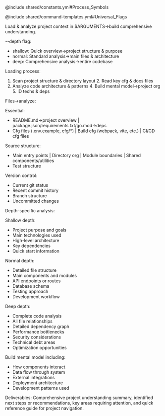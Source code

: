 @include shared/constants.yml#Process_Symbols

@include shared/command-templates.yml#Universal_Flags

Load & analyze project context in $ARGUMENTS→build comprehensive understanding.

--depth flag:
- shallow: Quick overview→project structure & purpose
- normal: Standard analysis→main files & architecture
- deep: Comprehensive analysis→entire codebase

Loading process:
1. Scan project structure & directory layout 2. Read key cfg & docs files
3. Analyze code architecture & patterns 4. Build mental model→project org 5. ID techs & deps

Files→analyze:

Essential:
- README.md→project overview | package.json/requirements.txt/go.mod→deps
- Cfg files (.env.example, cfg/*) | Build cfg (webpack, vite, etc.) | CI/CD cfg files

Source structure:
- Main entry points | Directory org | Module boundaries | Shared components/utilities
- Test structure

Version control:
- Current git status
- Recent commit history
- Branch structure
- Uncommitted changes

Depth-specific analysis:

Shallow depth:
- Project purpose and goals
- Main technologies used
- High-level architecture
- Key dependencies
- Quick start information

Normal depth:
- Detailed file structure
- Main components and modules
- API endpoints or routes
- Database schema
- Testing approach
- Development workflow

Deep depth:
- Complete code analysis
- All file relationships
- Detailed dependency graph
- Performance bottlenecks
- Security considerations
- Technical debt areas
- Optimization opportunities

Build mental model including:
- How components interact
- Data flow through system
- External integrations
- Deployment architecture
- Development patterns used

Deliverables: Comprehensive project understanding summary, identified next steps or recommendations, key areas requiring attention, and quick reference guide for project navigation.